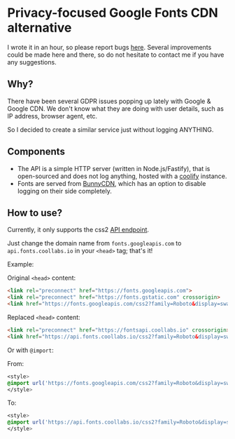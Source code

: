 # Privacy-focused Google Fonts CDN alternative

I wrote it in an hour, so please report bugs [here](https://github.com/coollabsio/fonts/issues/new).
Several improvements could be made here and there, so do not hesitate to contact me if you have any suggestions.

## Why?

There have been several GDPR issues popping up lately with Google & Google CDN. We don't know what they are doing with user details, such as IP address, browser agent, etc.

So I decided to create a similar service just without logging ANYTHING.


## Components
- The API is a simple HTTP server (written in Node.js/Fastify), that is open-sourced and does not log anything, hosted with a [coolify](https://coolify.io) instance.
- Fonts are served from [BunnyCDN](https://bunny.net), which has an option to disable logging on their side completely.



## How to use?

Currently, it only supports the css2 [API endpoint](https://developers.google.com/fonts/docs/css2).

Just change the domain name from `fonts.googleapis.com` to `api.fonts.coollabs.io` in your `<head>` tag; that's it!

Example:

Original `<head>` content:
```html
<link rel="preconnect" href="https://fonts.googleapis.com">
<link rel="preconnect" href="https://fonts.gstatic.com" crossorigin>
<link href="https://fonts.googleapis.com/css2?family=Roboto&display=swap" rel="stylesheet">
```

Replaced `<head>` content:
```html
<link rel="preconnect" href="https://fontsapi.coollabs.io" crossorigin>
<link href="https://api.fonts.coollabs.io/css2?family=Roboto&display=swap" rel="stylesheet">
```

Or with `@import`:

From:
```css
<style>
@import url('https://fonts.googleapis.com/css2?family=Roboto&display=swap');
</style>
```

To: 
```css
<style>
@import url('https://api.fonts.coollabs.io/css2?family=Roboto&display=swap');
</style>
```

